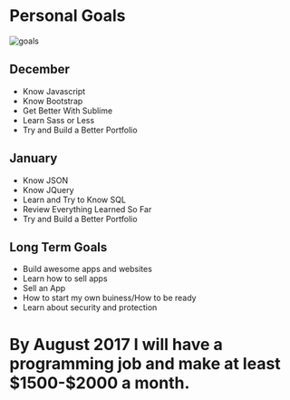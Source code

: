 <h1>Personal Goals</h1>
<img src="https://s-media-cache-ak0.pinimg.com/236x/cf/4b/0c/cf4b0ce406d9041a17f6e24ef50c1955.jpg" alt="goals">
<h2>December</h2>
<ul>
    <li>Know Javascript</li>
    <li>Know Bootstrap</li>
    <li>Get Better With Sublime</li>
    <li>Learn Sass or Less</li>
    <li>Try and Build a Better Portfolio</li>
</ul>

<h2>January</h2>
<ul>
    <li>Know JSON</li>
    <li>Know JQuery</li>
    <li>Learn and Try to Know SQL</li>
    <li>Review Everything Learned So Far</li>
    <li>Try and Build a Better Portfolio</li>
</ul>

<h2>Long Term Goals</h2>
<ul>
    <li>Build awesome apps and websites</li>
    <li>Learn how to sell apps</li>
    <li>Sell an App</li>
    <li>How to start my own buiness/How to be ready</li>
    <li>Learn about security and protection</li>
</ul>

<h1>By August 2017 I will have a programming job and make at least $1500-$2000 a month.</h1>
